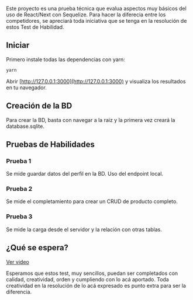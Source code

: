 Este proyecto es una prueba técnica que evalua aspectos muy básicos del uso de React/Next con Sequelize. Para hacer la diferecia entre los competidores, se apreciará toda iniciativa que se tenga en la resolución de estos Test de Habilidad.

## Iniciar

Primero instale todas las dependencias con yarn:

```bash
yarn 
```

Abrir [http://127.0.0.1:3000](http://127.0.0.1:3000) y visualiza los resultados en tu navegador.

## Creación de la BD

Para crear la BD, basta con navegar a la raiz y la primera vez creará la database.sqlite.

## Pruebas de Habilidades

### Prueba 1

Se mide guardar datos del perfil en la BD. Uso del endpoint local.

### Prueba 2

Se mide el completamiento para crear un CRUD de producto completo.

### Prueba 3

Se mide la carga desde el servidor y la relación con otras tablas.

## ¿Qué se espera?

[Ver video](video/video.mp4)


Esperamos que estos test, muy sencillos, puedan ser completados con calidad, creatividad, orden y cumpliendo con lo acá aportado. Toda creatividad en la resolución de lo acá expresado es punto extra para ser la diferencia.